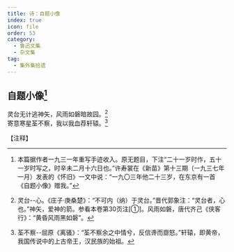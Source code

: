 ```yaml
---
title: 诗：自题小像
index: true
icon: file
order: 53
category:
  - 鲁迅文集
  - 杂文集
tag:  
  - 集外集拾遗
---
```


## 自题小像[^①]

灵台无计逃神矢，风雨如磐暗故园。[^②]  
寄意寒星荃不察，我以我血荐轩辕。[^③]

【注释】

[^①]:本篇据作者一九三一年重写手迹收入。原无题目，下注“二十一岁时作，五十一岁时写之，时辛未二月十六日也。”许寿裳在《新苗》第十三期（一九三七年一月）发表的《怀旧》一文中说：“一九〇三年他二十三岁，在东京有一首《自题小像》赠我。”

[^②]:灵台--心。《庄子·庚桑楚》：“不可内（纳）于灵台。”晋代郭象注：“灵台者，心也。”神矢，爱神的箭。参看本卷第30页注[①]。风雨如磐，唐代齐己《侠客行》：“黄昏风雨黑如磐”。

[^③]:荃不察--屈原《离骚》：“荃不察余之中情兮，反信谗而齌怒。”轩辕，即黄帝，我国传说中的上古帝王，汉民族的始祖。
